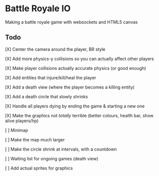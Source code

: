 # Battle Royale IO

Making a battle royale game with websockets and HTML5 canvas

## Todo

[X] Center the camera around the player, BR style

[X] Add more physics-y collisions so you can actually affect other players

[X] Make player collisions actually accurate physics (or good enough)

[X] Add entities that injure/kill/heal the player

[X] Add a death view (where the player becomes a killing entity)

[X] Add a death circle that slowly shrinks

[X] Handle all players dying by ending the game & starting a new one

[X] Make the graphics not _totally_ terrible (better colours, health bar, show alive players/hp)

[ ] Minimap

[ ] Make the map much larger

[ ] Make the circle shrink at intervals, with a countdown

[ ] Waiting list for ongoing games (death view)

[ ] Add actual sprites for graphics
